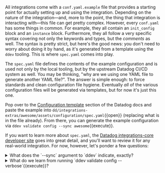 All integrations come with a `conf.yaml.example` file that provides a starting point for actually setting up and using the integration. Depending on the nature of the integration—and, more to the point, the thing that integration is interacting with—this file can get pretty complex. However, every `conf.yaml` has some things in common. For example, they all contain an `init_config` block and an `instance` block. Furthermore, they all follow a very specific syntax covering not only the keywords and types, but the _comments_ as well. The syntax is pretty strict, but here's the good news: you don't need to worry about doing it by hand, as it's generated from a template using the `ddev` tooling. This is where `spec.yaml` comes into play.

The `spec.yaml` file defines the contents of the example configuration and is used not only by the local tooling, but by the upstream Datadog CI/CD system as well. You may be thinking, "why are we using one YAML file to generate another YAML file?". The answer is simple enough: to force standards and clean configuration file hygiene. Eventually _all_ of the various configuration files will be generated via templates, but for now it's just this one.

Pop over to the [Configuration template](https://docs.datadoghq.com/developers/integrations/new_check_howto/?tab=configurationtemplate#create-the-check-assets) section of the Datadog docs and paste the example into `dd/integrations-extras/awesome/assets/configuration/spec.yaml`{{open}} (replacing what is in the file already). From there, you can generate the example configuration via `ddev validate config --sync awesome`{{execute}}.

If you want to learn more about `spec.yaml`, the [Datadog integrations-core developer site](https://datadoghq.dev/integrations-core/meta/config-specs/) goes into great detail, and you'll want to review it for any real-world integration. For now, however, let's ponder a few questions:
<details>
  <summary>What does the `--sync` argument to `ddev` indicate, exactly?</summary>
  
  - This option makes `ddev` render the example configuration files.
  
</details>
<details>
  <summary>What do we learn from running `ddev validate config --verbose`{{execute}}?</summary>
  
  - Not all of the integrations were developed using a `spec.yaml` file.
  
</details>